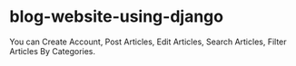 # blog-website-using-django
You can Create Account, Post Articles, Edit Articles, Search Articles, Filter Articles By Categories.
